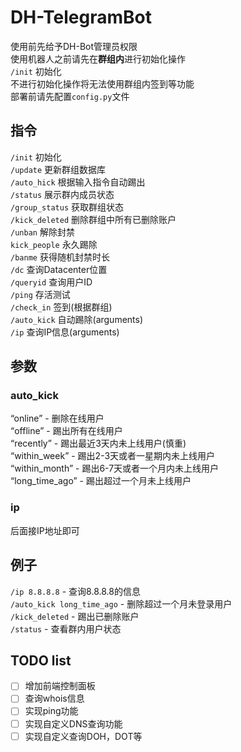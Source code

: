 # **DH-TelegramBot**
使用前先给予DH-Bot管理员权限  
使用机器人之前请先在**群组内**进行初始化操作  
```/init``` 初始化  
不进行初始化操作将无法使用群组内签到等功能  
部署前请先配置```config.py```文件  

## **指令**
```/init``` 初始化  
```/update``` 更新群组数据库  
```/auto_hick``` 根据输入指令自动踢出  
```/status``` 展示群内成员状态  
```/group_status``` 获取群组状态  
```/kick_deleted``` 删除群组中所有已删除账户  
```/unban``` 解除封禁  
```kick_people``` 永久踢除  
```/banme``` 获得随机封禁时长  
```/dc``` 查询Datacenter位置  
```/queryid``` 查询用户ID  
```/ping``` 存活测试  
```/check_in``` 签到(根据群组)  
```/auto_kick``` 自动踢除(arguments)  
```/ip``` 查询IP信息(arguments)  

## **参数**

### auto_kick
“online” - 删除在线用户  
“offline” - 踢出所有在线用户  
“recently” - 踢出最近3天内未上线用户(慎重)  
“within_week” - 踢出2-3天或者一星期内未上线用户   
“within_month” - 踢出6-7天或者一个月内未上线用户  
“long_time_ago” - 踢出超过一个月未上线用户  

### ip
后面接IP地址即可

## **例子**
```/ip 8.8.8.8``` - 查询8.8.8.8的信息  
```/auto_kick long_time_ago``` - 删除超过一个月未登录用户  
```/kick_deleted``` - 踢出已删除账户  
```/status``` - 查看群内用户状态  

## TODO list
- [ ] 增加前端控制面板
- [ ] 查询whois信息
- [ ] 实现ping功能
- [ ] 实现自定义DNS查询功能
- [ ] 实现自定义查询DOH，DOT等
